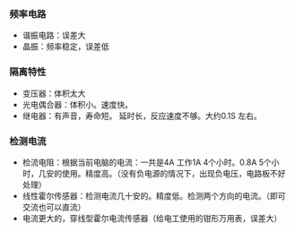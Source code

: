 ### 频率电路
- 谐振电路：误差大
- 晶振：频率稳定，误差低

### 隔离特性
- 变压器：体积太大
- 光电偶合器：体积小。速度快。
- 继电器：有声音，寿命短。  延时长，反应速度不够。大约0.1S 左右。

### 检测电流
- 检流电阻：根据当前电脑的电流：一共是4A 工作1A 4个小时。0.8A 5个小时，几安的使用。精度高。（没有负电源的情况下，出现负电压，电路板不好处理）
- 线性霍尔传感器：检测电流几十安的。精度低。检测两个方向的电流。（即可交流也可以直流）
- 电流更大的，穿线型霍尔电流传感器（给电工使用的钳形万用表，误差大）